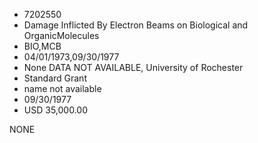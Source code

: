 * 7202550
* Damage Inflicted By Electron Beams on Biological and OrganicMolecules
* BIO,MCB
* 04/01/1973,09/30/1977
* None   DATA NOT AVAILABLE, University of Rochester
* Standard Grant
*   name not available
* 09/30/1977
* USD 35,000.00

NONE